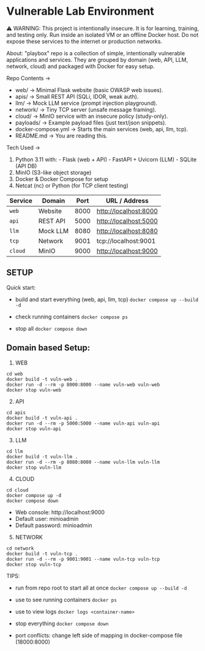# Vulnerable Lab Environment

⚠️ WARNING: This project is intentionally insecure. It is for learning, training, and testing only. Run inside an isolated VM or an offline Docker host. Do not expose these services to the internet or production networks.

About: 
"playbox" repo is a collection of simple, intentionally vulnerable applications and services.
They are grouped by domain (web, API, LLM, network, cloud) and packaged with Docker for easy setup.

Repo Contents ->
- web/ → Minimal Flask website (basic OWASP web issues).
- apis/ → Small REST API (SQLi, IDOR, weak auth).
- llm/ → Mock LLM service (prompt injection playground).
- network/ → Tiny TCP server (unsafe message framing).
- cloud/ → MinIO service with an insecure policy (study-only).
- payloads/ → Example payload files (just text/json snippets).
- docker-compose.yml → Starts the main services (web, api, llm, tcp).
- README.md → You are reading this.

Tech Used ->
1. Python 3.11 with: - Flask (web + API) - FastAPI + Uvicorn (LLM) - SQLite (API DB)
2. MinIO (S3-like object storage)
3. Docker & Docker Compose for setup
4. Netcat (nc) or Python (for TCP client testing)

| Service | Domain   | Port | URL / Address                                  |
| ------- | -------- | ---- | ---------------------------------------------- |
| `web`   | Website  | 8000 | [http://localhost:8000](http://localhost:8000) |
| `api`   | REST API | 5000 | [http://localhost:5000](http://localhost:5000) |
| `llm`   | Mock LLM | 8080 | [http://localhost:8080](http://localhost:8080) |
| `tcp`   | Network  | 9001 | tcp\://localhost:9001                          |
| `cloud` | MinIO    | 9000 | [http://localhost:9000](http://localhost:9000) |


SETUP
-

Quick start:

- build and start everything (web, api, llm, tcp)
`docker compose up --build -d`

- check running containers
`docker compose ps`

- stop all
`docker compose down`

## Domain based Setup:

1. WEB
```
cd web
docker build -t vuln-web .
docker run -d --rm -p 8000:8000 --name vuln-web vuln-web
docker stop vuln-web
```
2. API
```
cd apis
docker build -t vuln-api .
docker run -d --rm -p 5000:5000 --name vuln-api vuln-api
docker stop vuln-api
```
3. LLM
```
cd llm
docker build -t vuln-llm .
docker run -d --rm -p 8080:8080 --name vuln-llm vuln-llm
docker stop vuln-llm
```
4. CLOUD
```
cd cloud
docker compose up -d
docker compose down
```
- Web console: http://localhost:9000
- Default user: minioadmin
- Default password: minioadmin

5. NETWORK
```
cd network
docker build -t vuln-tcp .
docker run -d --rm -p 9001:9001 --name vuln-tcp vuln-tcp
docker stop vuln-tcp
```

TIPS:

- run from repo root to start all at once
`docker compose up --build -d`

- use to see running containers
`docker ps`

- use to view logs
`docker logs <container-name>`

- stop everything
`docker compose down`

- port conflicts: change left side of mapping in docker-compose file
(18000:8000)































